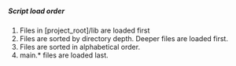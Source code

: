 ##### Script load order

1. Files in [project_root]/lib are loaded first
2. Files are sorted by directory depth. Deeper files are loaded first.
3. Files are sorted in alphabetical order.
4. main.* files are loaded last.
